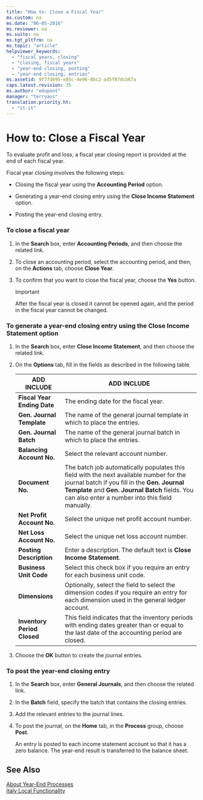 ```yaml
---
title: "How to: Close a Fiscal Year"
ms.custom: na
ms.date: "06-05-2016"
ms.reviewer: na
ms.suite: na
ms.tgt_pltfrm: na
ms.topic: "article"
helpviewer_keywords: 
  - "fiscal years, closing"
  - "closing, fiscal years"
  - "year-end closing, posting"
  - "year-end closing, entries"
ms.assetid: 9f7fd695-e85c-4e96-8bc2-ad5f87dcb67a
caps.latest.revision: 35
ms.author: "edupont"
manager: "terryaus"
translation.priority.ht: 
  - "it-it"
---
```

# How to: Close a Fiscal Year
To evaluate profit and loss, a fiscal year closing report is provided at the end of each fiscal year.  
  
 Fiscal year closing involves the following steps:  
  
-   Closing the fiscal year using the **Accounting Period** option.  
  
-   Generating a year\-end closing entry using the **Close Income Statement** option.  
  
-   Posting the year\-end closing entry.  
  
### To close a fiscal year  
  
1.  In the **Search** box, enter **Accounting Periods**, and then choose the related link.  
  
2.  To close an accounting period, select the accounting period, and then, on the **Actions** tab, choose **Close Year**.  
  
3.  To confirm that you want to close the fiscal year, choose the **Yes** button.  
  
    > [!IMPORTANT]  
    >  After the fiscal year is closed it cannot be opened again, and the period in the fiscal year cannot be changed.  
  
### To generate a year\-end closing entry using the Close Income Statement option  
  
1.  In the **Search** box, enter **Close Income Statement**, and then choose the related link.  
  
2.  On the **Options** tab, fill in the fields as described in the following table.  
  
    |ADD INCLUDE<!--[!INCLUDE[bp_tablefield](../../ApplicationDesign/includes/bp_tablefield_md.md)]-->|ADD INCLUDE<!--[!INCLUDE[bp_tabledescription](../../ApplicationDesign/includes/bp_tabledescription_md.md)]-->|  
    |---------------------------------|---------------------------------------|  
    |**Fiscal Year Ending Date**|The ending date for the fiscal year.|  
    |**Gen. Journal Template**|The name of the general journal template in which to place the entries.|  
    |**Gen. Journal Batch**|The name of the general journal batch in which to place the entries.|  
    |**Balancing Account No.**|Select the relevant account number.|  
    |**Document No.**|The batch job automatically populates this field with the next available number for the journal batch if you fill in the **Gen. Journal Template** and **Gen. Journal Batch** fields. You can also enter a number into this field manually.|  
    |**Net Profit Account No.**|Select the unique net profit account number.|  
    |**Net Loss Account No.**|Select the unique net loss account number.|  
    |**Posting Description**|Enter a description. The default text is **Close Income Statement**.|  
    |**Business Unit Code**|Select this check box if you require an entry for each business unit code.|  
    |**Dimensions**|Optionally, select the field to select the dimension codes if you require an entry for each dimension used in the general ledger account.|  
    |**Inventory Period Closed**|This field indicates that the inventory periods with ending dates greater than or equal to the last date of the accounting period are closed.|  
  
3.  Choose the **OK**  button to create the journal entries.  
  
### To post the year\-end closing entry  
  
1.  In the **Search** box, enter **General Journals**, and then choose the related link.  
  
2.  In the **Batch** field, specify the batch that contains the closing entries.  
  
3.  Add the relevant entries to the journal lines.  
  
4.  To post the journal, on the **Home** tab, in the **Process** group, choose **Post**.  
  
     An entry is posted to each income statement account so that it has a zero balance. The year\-end result is transferred to the balance sheet.  
  
## See Also  
 [About Year\-End Processes](../../Finance/about-year-end-processes.md)   
 [Italy Local Functionality](../../LocalFunctionalityForMicrosoftDynamicsNav2016/Italy/italy-local-functionality.md)